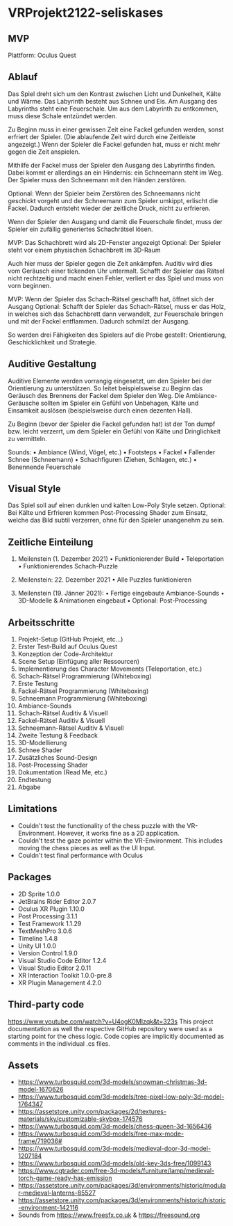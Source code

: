 # VRProjekt2122-seliskases

## MVP
Plattform: Oculus Quest

## Ablauf
Das Spiel dreht sich um den Kontrast zwischen Licht und Dunkelheit, Kälte und
Wärme. Das Labyrinth besteht aus Schnee und Eis. Am Ausgang des Labyrinths
steht eine Feuerschale. Um aus dem Labyrinth zu entkommen, muss diese Schale
entzündet werden.

Zu Beginn muss in einer gewissen Zeit eine Fackel gefunden werden, sonst erfriert
der Spieler. (Die ablaufende Zeit wird durch eine Zeitleiste angezeigt.) Wenn der
Spieler die Fackel gefunden hat, muss er nicht mehr gegen die Zeit anspielen.

Mithilfe der Fackel muss der Spieler den Ausgang des Labyrinths finden. Dabei
kommt er allerdings an ein Hindernis: ein Schneemann steht im Weg. Der Spieler
muss den Schneemann mit den Händen zerstören.

Optional: Wenn der Spieler beim Zerstören des Schneemanns nicht geschickt
vorgeht und der Schneemann zum Spieler umkippt, erlischt die Fackel. Dadurch
entsteht wieder der zeitliche Druck, nicht zu erfrieren.

Wenn der Spieler den Ausgang und damit die Feuerschale findet, muss der Spieler
ein zufällig generiertes Schachrätsel lösen.

MVP: Das Schachbrett wird als 2D-Fenster angezeigt
Optional: Der Spieler steht vor einem physischen Schachbrett im 3D-Raum

Auch hier muss der Spieler gegen die Zeit ankämpfen. Auditiv wird dies vom
Geräusch einer tickenden Uhr untermalt. Schafft der Spieler das Rätsel nicht
rechtzeitig und macht einen Fehler, verliert er das Spiel und muss von vorn
beginnen.

MVP: Wenn der Spieler das Schach-Rätsel geschafft hat, öffnet sich der Ausgang
Optional: Schafft der Spieler das Schach-Rätsel, muss er das Holz, in welches sich
das Schachbrett dann verwandelt, zur Feuerschale bringen und mit der Fackel
entflammen. Dadurch schmilzt der Ausgang.

So werden drei Fähigkeiten des Spielers auf die Probe gestellt: Orientierung,
Geschicklichkeit und Strategie.

## Auditive Gestaltung
Auditive Elemente werden vorrangig eingesetzt, um den Spieler bei der Orientierung
zu unterstützen. So leitet beispielsweise zu Beginn das Geräusch des Brennens der
Fackel dem Spieler den Weg.
Die Ambiance-Geräusche sollten im Spieler ein Gefühl von Unbehagen, Kälte und
Einsamkeit auslösen (beispielsweise durch einen dezenten Hall).

Zu Beginn (bevor der Spieler die Fackel gefunden hat) ist der Ton dumpf bzw. leicht
verzerrt, um dem Spieler ein Gefühl von Kälte und Dringlichkeit zu vermitteln.

Sounds:
• Ambiance (Wind, Vögel, etc.)
• Footsteps
• Fackel
• Fallender Schnee (Schneemann)
• Schachfiguren (Ziehen, Schlagen, etc.)
• Benennende Feuerschale

## Visual Style
Das Spiel soll auf einen dunklen und kalten Low-Poly Style setzen.
Optional: Bei Kälte und Erfrieren kommen Post-Processing Shader zum Einsatz,
welche das Bild subtil verzerren, ohne für den Spieler unangenehm zu sein.

## Zeitliche Einteilung
1. Meilenstein (1. Dezember 2021)
• Funktionierender Build
• Teleportation
• Funktionierendes Schach-Puzzle

2. Meilenstein: 22. Dezember 2021
• Alle Puzzles funktionieren

3. Meilenstein (19. Jänner 2021):
• Fertige eingebaute Ambiance-Sounds
• 3D-Modelle & Animationen eingebaut
• Optional: Post-Processing

## Arbeitsschritte
1. Projekt-Setup (GitHub Projekt, etc…)
2. Erster Test-Build auf Oculus Quest
3. Konzeption der Code-Architektur
4. Scene Setup (Einfügung aller Ressourcen)
5. Implementierung des Character Movements (Teleportation, etc.)
6. Schach-Rätsel Programmierung (Whiteboxing)
7. Erste Testung
8. Fackel-Rätsel Programmierung (Whiteboxing)
9. Schneemann Programmierung (Whiteboxing)
10. Ambiance-Sounds
11. Schach-Rätsel Auditiv & Visuell
12. Fackel-Rätsel Auditiv & Visuell
13. Schneemann-Rätsel Auditiv & Visuell
14. Zweite Testung & Feedback
15. 3D-Modellierung
16. Schnee Shader
17. Zusätzliches Sound-Design
18. Post-Processing Shader
19. Dokumentation (Read Me, etc.)
20. Endtestung
21. Abgabe

## Limitations

 - Couldn't test the functionality of the chess puzzle with the VR-Environment. However, it works fine as a 2D application.
 - Couldn't test the gaze pointer within the VR-Environment. This includes moving the chess pieces as well as the UI Input.
 - Couldn't test final performance with Oculus

## Packages

- 2D Sprite 1.0.0
- JetBrains Rider Editor 2.0.7
- Oculus XR Plugin 1.10.0
- Post Processing 3.1.1
- Test Framework 1.1.29
- TextMeshPro 3.0.6
- Timeline 1.4.8
- Unity UI 1.0.0
- Version Control 1.9.0
- Visual Studio Code Editor 1.2.4
- Visual Studio Editor 2.0.11
- XR Interaction Toolkit 1.0.0-pre.8
- XR Plugin Management 4.2.0

## Third-party code
https://www.youtube.com/watch?v=U4ogK0MIzqk&t=323s
This project documentation as well the respective GitHub repository were used as a starting point for the chess logic. Code copies are implicitly documented as comments in the individual .cs files.

## Assets
 - https://www.turbosquid.com/3d-models/snowman-christmas-3d-model-1670626
 - https://www.turbosquid.com/3d-models/tree-pixel-low-poly-3d-model-1764347
 - https://assetstore.unity.com/packages/2d/textures-materials/sky/customizable-skybox-174576
 - https://www.turbosquid.com/3d-models/chess-queen-3d-1656436
 - https://www.turbosquid.com/3d-models/free-max-mode-frame/719036#
 - https://www.turbosquid.com/3d-models/medieval-door-3d-model-1207184
 - https://www.turbosquid.com/3d-models/old-key-3ds-free/1099143
 - https://www.cgtrader.com/free-3d-models/furniture/lamp/medieval-torch-game-ready-has-emission
 - https://assetstore.unity.com/packages/3d/environments/historic/modular-medieval-lanterns-85527
 - https://assetstore.unity.com/packages/3d/environments/historic/historic-environment-142116
 - Sounds from https://www.freesfx.co.uk & https://freesound.org
